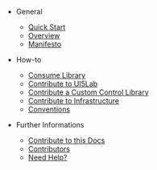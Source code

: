 * General

  * [Quick Start](general/quick_start.md)
  * [Overview](general/overview.md)
  * [Manifesto](general/manifesto.md)

* How-to

  * [Consume Library](how_to/consume_library.md)
  * [Contribute to UI5Lab](how_to/contribute_ui5lab.md)
  * [Contribute a Custom Control Library](how_to/contribute_custom_control_library.md)
  * [Contribute to Infrastructure](how_to/contribute_infrastructure.md)
  * [Conventions](how_to/conventions.md)

* Further Informations

  * [Contribute to this Docs](further_informations/contribute_docs.md)
  * [Contributors](further_informations/contributors.md)
  * [Need Help?](further_informations/need_help.md)
